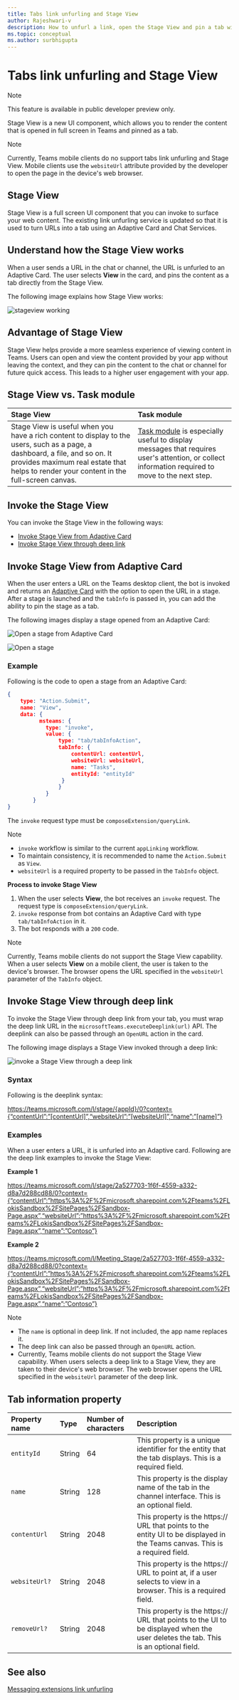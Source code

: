 ```yaml
---
title: Tabs link unfurling and Stage View
author: Rajeshwari-v
description: How to unfurl a link, open the Stage View and pin a tab with Microsoft Teams app.  
ms.topic: conceptual
ms.author: surbhigupta
---
```


# Tabs link unfurling and Stage View

> [!NOTE]
> This feature is available in public developer preview only.

Stage View is a new UI component, which allows you to render the content that is opened in full screen in Teams and pinned as a tab.
 
> [!NOTE]
> Currently, Teams mobile clients do no support tabs link unfurling and Stage View. Mobile clients use the `websiteUrl` attribute provided by the developer to open the page in the device's web browser.

## Stage View

Stage View is a full screen UI component that you can invoke to surface your web content. The existing link unfurling service is updated so that it is used to turn URLs into a tab using an Adaptive Card and Chat Services. 

## Understand how the Stage View works

When a user sends a URL in the chat or channel, the URL is unfurled to an Adaptive Card. The user selects **View** in the card, and pins the content as a tab directly from the Stage View.

The following image explains how Stage View works:

![stageview working](~/assets/images/tabs/stage-view-working.png)

## Advantage of Stage View

Stage View helps provide a more seamless experience of viewing content in Teams. Users can open and view the content provided by your app without leaving the context, and they can pin the content to the chat or channel for future quick access. This leads to a higher user engagement with your app.

##  Stage View vs. Task module

|Stage View|Task module|
|:-----------|:-----------|
|Stage View is useful when you have a rich content to display to the users, such as a page, a dashboard, a file, and so on. It provides  maximum real estate that helps to render your content in the full-screen canvas.|[Task module](../task-modules-and-cards/task-modules/task-modules-tabs.md) is especially useful to display messages that requires user's attention, or collect information required to move to the next step.|
  
## Invoke the Stage View

You can invoke the Stage View in the following  ways: 

* [Invoke Stage View from Adaptive Card](#invoke-stage-view-from-adaptive-card)
* [Invoke Stage View through deep link](#invoke-stage-view-through-deep-link)

## Invoke Stage View from Adaptive Card

When the user enters a URL on the Teams desktop client, the bot is invoked and returns an [Adaptive Card](../task-modules-and-cards/cards/cards-actions.md) with the option to open the URL in a stage. After a stage is launched and the `tabInfo` is passed in, you can add the ability to pin the stage as a tab.  

The following images display a stage opened from an Adaptive Card:

![Open a stage from Adaptive Card](~/assets/images/tab-images/open-stage-from-adaptive-card1.png)  

![Open a stage](~/assets/images/tab-images/open-stage-from-adaptive-card2.png)

### Example 

Following is the code to open a stage from an Adaptive Card:

```json
{
    type: "Action.Submit",
    name: "View",
    data: {
          msteams: {
            type: "invoke",
            value: {
                type: "tab/tabInfoAction",
                tabInfo: {
                    contentUrl: contentUrl,
                    websiteUrl: websiteUrl,
                    name: "Tasks",
                    entityId: "entityId"
                 }
                }
            }
        }
} 
```

The `invoke` request type must be `composeExtension/queryLink`. 

> [!NOTE]
> * `invoke` workflow is similar to the current `appLinking` workflow. 
> * To maintain consistency, it is recommended to name the `Action.Submit` as `View`.
> * `websiteUrl` is a required property to be passed in the `TabInfo` object.

**Process to invoke Stage View**

1. When the user selects **View**, the bot receives an `invoke` request. The request type is `composeExtension/queryLink`.
1. `invoke` response from bot contains an Adaptive Card with type `tab/tabInfoAction` in it.
1. The bot responds with a `200` code.

> [!NOTE]
> Currently, Teams mobile clients do not support the Stage View capability. When a user selects **View** on a mobile client, the user is taken to the device's browser. The browser opens the URL specified in the `websiteUrl` parameter of the `TabInfo` object.

## Invoke Stage View through deep link

To invoke the Stage View through deep link from your tab, you must wrap the deep link URL in the `microsoftTeams.executeDeeplink(url)` API. The deeplink can also be passed through an `OpenURL` action in the card.

The following image displays a Stage View invoked through a deep link:

![invoke a Stage View through a deep link](~/assets/images/tab-images/invoke-stage-view-through-deep-link.png)

### Syntax 

Following is the deeplink syntax:  
 
https://teams.microsoft.com/l/stage/{appId}/0?context={“contentUrl”:”[contentUrl]”,“websiteUrl”:”[websiteUrl]”,“name”:”[name]”}

### Examples

When a user enters a URL, it is unfurled into an Adaptive card.
Following are the deep link examples to invoke the Stage View:

**Example 1**

https://teams.microsoft.com/l/stage/2a527703-1f6f-4559-a332-d8a7d288cd88/0?context={“contentUrl”:”https%3A%2F%2Fmicrosoft.sharepoint.com%2Fteams%2FLokisSandbox%2FSitePages%2FSandbox-Page.aspx”,“websiteUrl”:”https%3A%2F%2Fmicrosoft.sharepoint.com%2Fteams%2FLokisSandbox%2FSitePages%2FSandbox-Page.aspx”,“name”:”Contoso”}

**Example 2**

https://teams.microsoft.com/l/Meeting_Stage/2a527703-1f6f-4559-a332-d8a7d288cd88/0?context={“contentUrl”:”https%3A%2F%2Fmicrosoft.sharepoint.com%2Fteams%2FLokisSandbox%2FSitePages%2FSandbox-Page.aspx”,“websiteUrl”:”https%3A%2F%2Fmicrosoft.sharepoint.com%2Fteams%2FLokisSandbox%2FSitePages%2FSandbox-Page.aspx”,“name”:”Contoso”}

> [!NOTE]
> * The `name` is optional in deep link. If not included, the app name replaces it. 
> * The deep link can also be passed through  an `OpenURL` action.
> * Currently, Teams mobile clients do not support the Stage View capability. When users selects a deep link to a Stage View, they are taken to their device's web browser. The web browser opens the URL specified in the `websiteUrl` parameter of the deep link.

## Tab information property

| Property name | Type | Number of characters | Description |
|:-----------|:---------|:------------|:-----------------------|
| `entityId` | String | 64 | This property is a  unique identifier for the entity that the tab displays. This is a required field.|
| `name` | String | 128 | This property is the display name of the tab in the channel interface. This is an optional field.|
| `contentUrl` | String | 2048 | This property is the https:// URL that points to the entity UI to be displayed in the Teams canvas. This is a required field.|
| `websiteUrl?` | String | 2048 | This property is the https:// URL to point at, if a user selects to view in a browser. This is a required field.|
| `removeUrl?` | String | 2048 | This property is the https:// URL that points to the UI to be displayed when the user deletes the tab. This is an optional field.|

## See also

[Messaging extensions link unfurling](~/messaging-extensions/how-to/link-unfurling.md)



